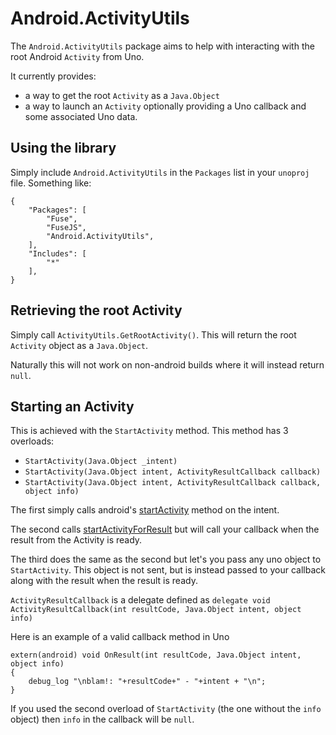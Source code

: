 # Android.ActivityUtils

The `Android.ActivityUtils` package aims to help with interacting with the root Android `Activity` from Uno.

It currently provides:

- a way to get the root `Activity` as a `Java.Object`
- a way to launch an `Activity` optionally providing a Uno callback and some associated Uno data.

## Using the library

Simply include `Android.ActivityUtils` in the `Packages` list in your `unoproj` file. Something like:

```
{
	"Packages": [
		"Fuse",
		"FuseJS",
		"Android.ActivityUtils",
	],
	"Includes": [
		"*"
	],
}
```

## Retrieving the root Activity

Simply call `ActivityUtils.GetRootActivity()`. This will return the root `Activity` object as a `Java.Object`.

Naturally this will not work on non-android builds where it will instead return `null`.

## Starting an Activity

This is achieved with the `StartActivity` method. This method has 3 overloads:

- `StartActivity(Java.Object _intent)`
- `StartActivity(Java.Object intent, ActivityResultCallback callback)`
- `StartActivity(Java.Object intent, ActivityResultCallback callback, object info)`

The first simply calls android's [startActivity](https://developer.android.com/reference/android/app/Activity.html#startActivity(android.content.Intent)) method on the intent.

The second calls [startActivityForResult](https://developer.android.com/reference/android/app/Activity.html#startActivityForResult(android.content.Intent,%20int)) but will call your callback when the result from the Activity is ready.

The third does the same as the second but let's you pass any uno object to `StartActivity`. This object is not sent, but is instead passed to your callback along with the result when the result is ready.

`ActivityResultCallback` is a delegate defined as `delegate void ActivityResultCallback(int resultCode, Java.Object intent, object info)`

Here is an example of a valid callback method in Uno

```
extern(android) void OnResult(int resultCode, Java.Object intent, object info)
{
	debug_log "\nblam!: "+resultCode+" - "+intent + "\n";
}
```

If you used the second overload of `StartActivity` (the one without the `info` object) then `info` in the callback will be `null`.
